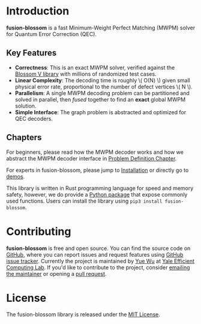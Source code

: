 # Introduction

**fusion-blossom** is a fast Minimum-Weight Perfect Matching (MWPM) solver for Quantum Error Correction (QEC).

## Key Features

- **Correctness**: This is an exact MWPM solver, verified against the [Blossom V library](https://pub.ist.ac.at/~vnk/software.html) with millions of randomized test cases.
- **Linear Complexity**: The decoding time is roughly \\( O(N) \\) given small physical error rate, proportional to the number of defect vertices \\( N \\).
- **Parallelism**: A single MWPM decoding problem can be partitioned and solved in parallel, then *fused* together to find an **exact** global MWPM solution.
- **Simple Interface**: The graph problem is abstracted and optimized for QEC decoders.

## Chapters

For beginners, please read how the MWPM decoder works and how we abstract the MWPM decoder interface in [Problem Definition Chapter](problem_definition.md).

For experts in fusion-blossom, please jump to [Installation](installation.md) or directly go to [demos](demo/example-qec-codes.md).

This library is written in Rust programming language for speed and memory safety, however, we do provide a [Python package](https://pypi.org/project/fusion-blossom/) that expose commonly used functions.
Users can install the library using `pip3 install fusion-blossom`.



# Contributing

**fusion-blossom** is free and open source.
You can find the source code on [GitHub](https://github.com/yuewuo/fusion-blossom), where you can report issues and request features using [GitHub issue tracker](https://github.com/yuewuo/fusion-blossom/issues).
Currently the project is maintained by [Yue Wu](https://wuyue98.cn/) at [Yale Efficient Computing Lab](http://www.yecl.org/).
If you'd like to contribute to the project, consider [emailing the maintainer](mailto:yue.wu@yale.edu) or opening a [pull request](https://github.com/yuewuo/fusion-blossom/pulls).

# License

The fusion-blossom library is released under the [MIT License](https://opensource.org/licenses/MIT).
